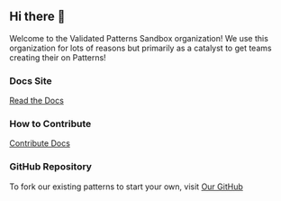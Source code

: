 ## Hi there 👋

Welcome to the Validated Patterns Sandbox organization! We use this organization for lots of reasons
but primarily as a catalyst to get teams creating their on Patterns! 

### Docs Site
[Read the Docs](https://validatedpatterns.io)

### How to Contribute
[Contribute Docs](https://validatedpatterns.io/contribute)

### GitHub Repository
To fork our existing patterns to start your own, visit [Our GitHub](https://github.com/validatedpatterns)
